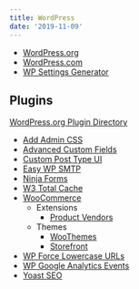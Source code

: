 ```yaml
---
title: WordPress
date: '2019-11-09'
---
```


- [WordPress.org](https://wordpress.org/)
- [WordPress.com](https://wordpress.com/)
- [WP Settings Generator](http://wpsettingsapi.jeroensormani.com/)

## Plugins

[WordPress.org Plugin Directory](https://wordpress.org/plugins/)

- [Add Admin CSS](https://wordpress.org/plugins/add-admin-css/)
- [Advanced Custom Fields](https://wordpress.org/plugins/advanced-custom-fields/)
- [Custom Post Type UI](https://wordpress.org/plugins/custom-post-type-ui/)
- [Easy WP SMTP](https://wordpress.org/plugins/easy-wp-smtp/)
- [Ninja Forms](https://wordpress.org/plugins/ninja-forms/)
- [W3 Total Cache](https://wordpress.org/plugins/w3-total-cache/)
- [WooCommerce](https://wordpress.org/plugins/woocommerce/)
  - Extensions
    - [Product Vendors](http://www.woothemes.com/products/product-vendors/)
  - Themes
    - [WooThemes](http://www.woothemes.com/product-category/themes/)
    - [Storefront](http://www.woothemes.com/storefront/)
- [WP Force Lowercase URLs](https://wordpress.org/plugins/wp-force-lowercase-urls/)
- [WP Google Analytics Events](https://wordpress.org/plugins/wp-google-analytics-events/)
- [Yoast SEO](https://wordpress.org/plugins/wordpress-seo/)